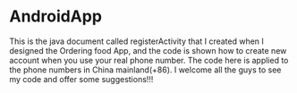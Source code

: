 # AndroidApp
This is the java document called registerActivity that I created when I designed the Ordering food App, and the code is shown how to create new account when you use your real phone number. The code here is applied to the phone numbers in China mainland(+86). I welcome all the guys to see my code and offer some suggestions!!!
